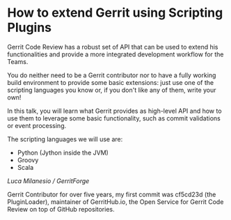 # How to extend Gerrit using Scripting Plugins

Gerrit Code Review has a robust set of API that can be used
to extend his functionalities and provide a more integrated
development workflow for the Teams.

You do neither need to be a Gerrit contributor nor to have
a fully working build environment to provide some basic
extensions: just use one of the scripting languages you know
or, if you don't like any of them, write your own!

In this talk, you will learn what Gerrit provides as
high-level API and how to use them to leverage some basic
functionality, such as commit validations or event
processing.

The scripting languages we will use are:
- Python (Jython inside the JVM)
- Groovy
- Scala

*Luca Milanesio / GerritForge*

Gerrit Contributor for over five years, my first commit
was cf5cd23d (the PluginLoader), maintainer of
GerritHub.io, the Open Service for Gerrit Code Review
on top of GitHub repositories.
